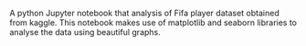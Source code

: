 A python Jupyter notebook that analysis of Fifa player dataset obtained from kaggle. This notebook makes use of matplotlib and seaborn libraries to analyse the data using beautiful graphs.
